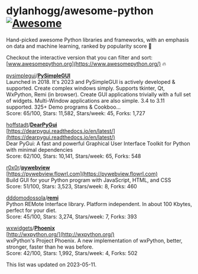 # dylanhogg/awesome-python  [![Awesome](https://awesome.re/badge.svg)](https://awesome.re)  

Hand-picked awesome Python libraries and frameworks, 
with an emphasis on data and machine learning, ranked by popularity score 🐍  

Checkout the interactive version that you can filter and sort: 
[www.awesomepython.org](https://www.awesomepython.org/) 🔥  


<a href="https://github.com/pysimplegui)">pysimplegui</a>/<b><a href="https://github.com/pysimplegui/pysimplegui">PySimpleGUI</a></b>  
Launched in 2018. It's 2023 and PySimpleGUI is actively developed & supported. Create complex windows simply. Supports tkinter, Qt, WxPython, Remi (in browser). Create GUI applications trivially with a full set of widgets. Multi-Window applications are also simple. 3.4 to 3.11 supported. 325+ Demo programs & Cookboo...  
Score: 65/100, Stars: 11,582, Stars/week: 45, Forks: 1,727  


<a href="https://github.com/hoffstadt)">hoffstadt</a>/<b><a href="https://github.com/hoffstadt/dearpygui">DearPyGui</a></b>  
[https://dearpygui.readthedocs.io/en/latest/](https://dearpygui.readthedocs.io/en/latest/)  
Dear PyGui: A fast and powerful Graphical User Interface Toolkit for Python with minimal dependencies  
Score: 62/100, Stars: 10,141, Stars/week: 65, Forks: 548  


<a href="https://github.com/r0x0r)">r0x0r</a>/<b><a href="https://github.com/r0x0r/pywebview">pywebview</a></b>  
[https://pywebview.flowrl.com](https://pywebview.flowrl.com)  
Build GUI for your Python program with JavaScript, HTML, and CSS  
Score: 51/100, Stars: 3,523, Stars/week: 8, Forks: 460  


<a href="https://github.com/dddomodossola)">dddomodossola</a>/<b><a href="https://github.com/dddomodossola/remi">remi</a></b>  
Python REMote Interface library. Platform independent. In about 100 Kbytes, perfect for your diet.  
Score: 45/100, Stars: 3,274, Stars/week: 7, Forks: 393  


<a href="https://github.com/wxwidgets)">wxwidgets</a>/<b><a href="https://github.com/wxwidgets/phoenix">Phoenix</a></b>  
[http://wxpython.org/](http://wxpython.org/)  
wxPython's Project Phoenix.  A new implementation of wxPython, better, stronger, faster than he was before.  
Score: 42/100, Stars: 1,992, Stars/week: 4, Forks: 502  


This list was updated on 2023-05-11.